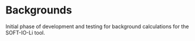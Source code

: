 # Backgrounds

Initial phase of development and testing for background calculations for the SOFT-IO-Li tool.
